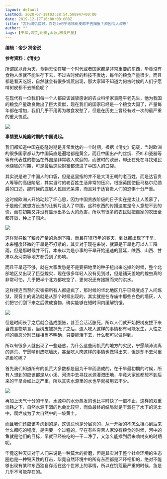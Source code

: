 ```yaml
---
layout: default
Lastmod: 2020-07-19T03:28:54.598947+00:00
date: 2019-12-17T16:00:00.000Z
title: "古代闹饥荒时，百姓为何宁愿啃树皮都不去捕鱼？原因令人深思"
author: ""
tags: [干旱,饥荒,树皮,水源,粮食产量]
---
```


**编辑：帝少 冥帝说**

**参考资料：《清史》**

所谓民以食为天，食物无论在哪一个时代或者国家都是非常重要的东西，毕竟没有食物人类就不能生存下去，不过古时候的科技不发达，每年的粮食产量很少，而且都是看天吃饭，自然就会有很多饥荒出现，那大家知不知道为何古时候的人们宁愿啃树皮都不去捕鱼呢？

在现代有一位我们每一个人都应该诚挚感谢的农业科学家袁隆平老先生，他为我国的粮食产量改良做出了巨大贡献，现在我们的国家已经是一个粮食大国了，产量每年都在增加，我们几乎不用再为粮食发愁了，但是在历史上曾经有过一次的最严重的重大饥荒。

![](https://images.weserv.nl/?url=https%3A//pic2.zhimg.com/v2-6de3fb85e0bdcfe2ae8620b5018c01ee_b.jpg)

**事情要从乾隆时期的中国说起。**

我们都知道中国在乾隆时期是非常发达的一个时期，根据《清史》记载，当时欧洲的很多国家都认为中国简直是遍地都是黄金，而且中国出产的丝绸、茶叶和瓷器等等有代表性的物品在外国是非常收人欢迎的，而彼时的欧洲，却还在处在寻找殖民地赚钱的时期，可是最后这些财富都流进了中国人的口袋。

其实说是进了中国人的口袋，但是这里指的并不是大清王朝的老百姓，而是达官贵人等等的高级阶层，其实当时的老百姓生活非常的压抑，根据英国使臣马格尔尼勋爵的口述，那时候的底层人民目光呆滞，而且对于达官贵人们的恐惧十分严重。

这时候欧洲人开始动起了坏心思，因为中国贵族阶级的日子实在是太让人羡慕了，于是他们就想方设法的让鸦片流入了中国，这种东西的传播速度是令人意想不到的快，而在初期又并没有显示出多么大的危害，所以有很多的农民就把自家的农田全都开垦，种上了鸦片。

![](https://images.weserv.nl/?url=https%3A//picb.zhimg.com/v2-1b5824e71e9800793cd731c760c8b50f_b.jpg)

这样就导致了粮食产量的急剧下降，而且在1875年的春天，到处都出现了干旱，本来程度轻微的干旱是不打紧的，其实对于现在来说，就算是干旱也可以人工降雨，但是那时候并不行，本来以为是小事的干旱开始迅速的蔓延，陕西、山西、甘肃以及河南等地方都受到了影响。

而且干旱还不够，就在大家发愁是不是要把地里的种子挖出来吃掉的时候，整个北部地区又出现了巨型蝗灾，现在很多年轻人没有见到过，但是铺天盖地的蝗虫真的非常可怕，几乎把半个北方都吃空了，更何况还有接踵而来的洪水。

这样接连而至的灾害把所有人都逼疯了，那时候的华北地区几乎已经变成了人间炼狱，观音土的说法就是从那个时候出现的，其实就是在寺庙中那些白色的墙灰，人们把它们刮下来之后做成食物，确实能够在短时间内缓解饥饿。

![](https://images.weserv.nl/?url=https%3A//pic2.zhimg.com/v2-bd53da08f750c43e9957ca04765d982e_b.jpg)

但是时间长了之后就会造成腹胀，甚至会活活胀死，所以人们就开始把树皮拔下来当做食物啃食，当树皮被扒光了之后，连人吃人这样的事情都有可能发生，人性之间的善恶分别已经相当不明确，只要能活下去，什么都可以做得到。

所以有很多人就出现了一些疑惑，为什么这些闹饥荒的地方的灾民，宁愿颠沛流离的逃荒、宁愿啃树皮吃墙灰，甚至吃人肉这样的事情也做得出来，但是却不去河里抓鱼吃呢？

首先我们知道所有的饥荒大多数都是因为干旱而造成的，在干旱最初期的时候，所有人想到的应该都是从小溪、河流中去寻找水源灌溉田地，毕竟大家谁都想不到后来的干旱会如此之严重，所以其实水源里的水也早就被用去不少。

![](https://images.weserv.nl/?url=https%3A//pic4.zhimg.com/v2-aea0c0b5acd57d281aa7b7c29cc36d4c_b.jpg)

再加上天气十分的干旱，水源中的水分蒸发的也比平时快了一倍不止，这样的双重消耗之下，自然水源干涸的也会比较早，而鱼最终的结局就是干涸在了水下的泥土中，腐烂成为了大自然中的一坡黄土。

而且我们还应该考虑到的是，这饥荒也是分层次的，从一开始的不怎么担心到后来什么都吃的程度，是需要一个过程的，早在有些穷苦人家没有粮食的时候，河中的鱼就是他们的目标，早就已经被吃的一干二净了，又怎么能撑到后来啃树皮的时期呢。

毕竟这种天灾对于人们来说是一种莫大的折磨，但是其实对于整个社会环境的生态圈也是一种毁灭性的打击，毕竟自然环境中的所有东西都是环环相扣的，绝对不能够出现有某种东西独自存活在这个世界上的事情，所以在饥荒最严重的时候，鱼是几乎不可能存在的。

